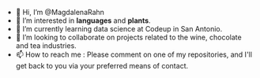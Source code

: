 - 👋 Hi, I’m @MagdalenaRahn
- 👀 I’m interested in **languages** and **plants**.
- 🌱 I’m currently learning data science at Codeup in San Antonio.
- 💞️ I’m looking to collaborate on projects related to the wine, chocolate and tea industries.
- 📫 How to reach me : Please comment on one of my repositories, and I'll get back to you via your preferred means of contact.

<!---
MagdalenaRahn/MagdalenaRahn is a ✨ special ✨ repository because its `README.md` (this file) appears on your GitHub profile.
You can click the Preview link to take a look at your changes.
--->
